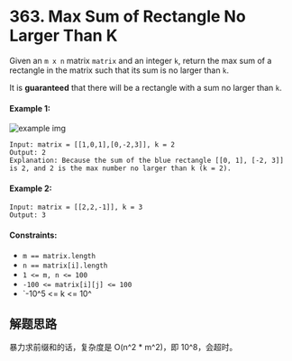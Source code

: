 # 363. Max Sum of Rectangle No Larger Than K

Given an `m x n` matrix `matrix` and an integer `k`, return the max sum of a rectangle in the matrix such that its sum is no larger than `k`.

It is **guaranteed** that there will be a rectangle with a sum no larger than `k`.

#### Example 1:

![example img](https://assets.leetcode.com/uploads/2021/03/18/sum-grid.jpg)

```
Input: matrix = [[1,0,1],[0,-2,3]], k = 2
Output: 2
Explanation: Because the sum of the blue rectangle [[0, 1], [-2, 3]] is 2, and 2 is the max number no larger than k (k = 2).
```

#### Example 2:

```
Input: matrix = [[2,2,-1]], k = 3
Output: 3
``` 

#### Constraints:

+ `m == matrix.length`
+ `n == matrix[i].length`
+ `1 <= m, n <= 100`
+ `-100 <= matrix[i][j] <= 100`
+ `-10^5 <= k <= 10^

## 解题思路

暴力求前缀和的话，复杂度是 O(n^2 * m^2)，即 10^8，会超时。
